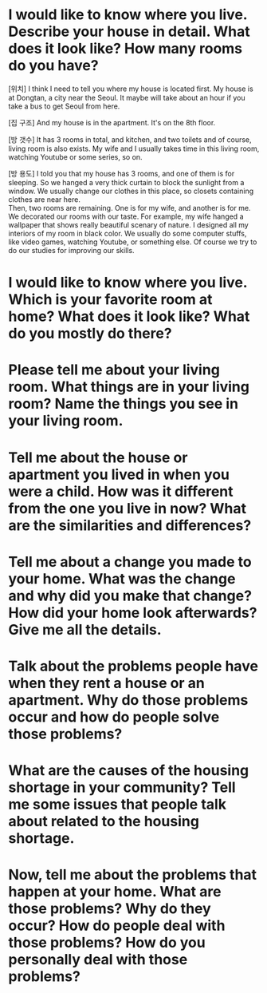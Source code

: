 # I would like to know where you live. Describe your house in detail. What does it look like? How many rooms do you have?

[위치] I think I need to tell you where my house is located first. My house is at Dongtan, a city near the Seoul. It maybe will take about an hour if you take a bus to get Seoul from here.  

[집 구조] And my house is in the apartment. It's on the 8th floor.

[방 갯수] It has 3 rooms in total, and kitchen, and two toilets and of course, living room is also exists. My wife and I usually takes time in this living room, watching Youtube or some series, so on.

[방 용도] I told you that my house has 3 rooms, and one of them is for sleeping. So we hanged a very thick curtain to block the sunlight from a window. We usually change our clothes in this place, so closets containing clothes are near here.  
Then, two rooms are remaining. One is for my wife, and another is for me. We decorated our rooms with our taste. For example, my wife hanged a wallpaper that shows really beautiful scenary of nature. I designed all my interiors of my room in black color. We usually do some computer stuffs, like video games, watching Youtube, or something else. Of course we try to do our studies for improving our skills.


# I would like to know where you live. Which is your favorite room at home? What does it look like? What do you mostly do there?



# Please tell me about your living room. What things are in your living room? Name the things you see in your living room.



# Tell me about the house or apartment you lived in when you were a child. How was it different from the one you live in now? What are the similarities and differences?



# Tell me about a change you made to your home. What was the change and why did you make that change? How did your home look afterwards? Give me all the details.



# Talk about the problems people have when they rent a house or an apartment. Why do those problems occur and how do people solve those problems?



# What are the causes of the housing shortage in your community? Tell me some issues that people talk about related to the housing shortage.



# Now, tell me about the problems that happen at your home. What are those problems? Why do they occur? How do people deal with those problems? How do you personally deal with those problems?
